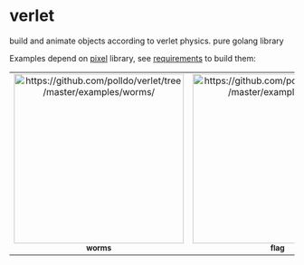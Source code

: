 # verlet
build and animate objects according to verlet physics. pure golang library

Examples depend on [pixel](https://github.com/faiface/pixel) library, see [requirements](https://github.com/faiface/pixel#requirements) to build them:
<table>
<tr>
<td align="center">
<a href="https://github.com/polldo/verlet/tree/master/examples/worms">
<img src="https://user-images.githubusercontent.com/17302582/132136400-5867aa82-62e1-4c82-877b-965bacf11952.gif" width="300" alt="https://github.com/polldo/verlet/tree/master/examples/worms/"/><br />
<sup><b>worms</b></sup>
</a>
</td>
<td align="center">
<a href="https://github.com/polldo/verlet/tree/master/examples/flag">
<img src="https://user-images.githubusercontent.com/17302582/132136518-579bdcde-2cf0-456d-a787-1007a245383c.gif" width="300" alt="https://github.com/polldo/verlet/tree/master/examples/flag/"/><br />
<sup><b>flag</b></sup>
</a>
</td>
<td align="center">
<a href="https://github.com/polldo/verlet/tree/master/examples/rope">
<img src="https://user-images.githubusercontent.com/17302582/132136563-848d8f42-9d6e-4872-954f-193570466b1a.gif" width="300" alt="https://github.com/polldo/verlet/tree/master/examples/rope/"/><br />
<sup><b>rope</b></sup>
</a>
</td>
</tr>
</table>
